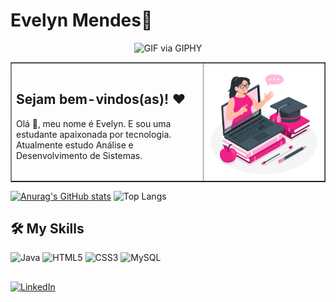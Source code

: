 
# Evelyn Mendes👾

<p align="center">
  <img src="https://media.giphy.com/media/LMcB8XospGZO8UQq87/giphy.gif" alt="GIF via GIPHY" width="700" height="400">
</p>


<table border="none">
  <tr>
    <td>
       <h2> Sejam bem-vindos(as)! ❤ </h2>
      <p>Olá 👋, meu nome é Evelyn. E sou uma estudante apaixonada por tecnologia. Atualmente estudo Análise e Desenvolvimento de Sistemas. </p>
    </td>
    <td>
      <img src="Webinar-amico.png" width="800px">
    </td>
  </tr>
</table>

[![Anurag's GitHub stats](https://github-readme-stats.vercel.app/api?username=evelyn-mendes&show_icons=true&theme=radical)](https://github.com/evelyn-mendes/github-readme-stats)
![Top Langs](https://github-readme-stats-git-masterrstaa-rickstaa.vercel.app/api/top-langs/?username=evelyn-mendes&layout=compact&bg_color=141321&border&title_color=E94D5F&text_color=A9FEF7&icon_color=F8D866&border_color=white)


## 🛠 My Skills
![Java](https://img.shields.io/badge/java-%23ED8B00.svg?style=for-the-badge&logo=openjdk&logoColor=white)
![HTML5](https://img.shields.io/badge/HTML5-E34F26?style=for-the-badge&logo=html5&logoColor=white)
![CSS3](https://img.shields.io/badge/CSS3-1572B6?style=for-the-badge&logo=css3&logoColor=white)
![MySQL](https://img.shields.io/badge/MySQL-00000F?style=for-the-badge&logo=mysql&logoColor=white)


##
[![LinkedIn](https://img.shields.io/badge/LinkedIn-0077B5?style=for-the-badge&logo=linkedin&logoColor=white)](https://www.linkedin.com/in/evelyn-mendes-9aa9b0297/)
